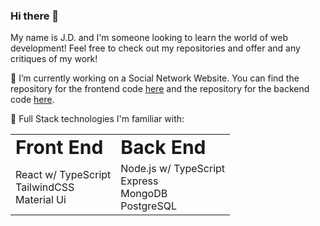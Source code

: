 ### Hi there 👋

<!--
**jdplumst/jdplumst** is a ✨ _special_ ✨ repository because its `README.md` (this file) appears on your GitHub profile.

Here are some ideas to get you started:

- 🔭 I’m currently working on ...
- 🌱 I’m currently learning ...
- 👯 I’m looking to collaborate on ...
- 🤔 I’m looking for help with ...
- 💬 Ask me about ...
- 📫 How to reach me: ...
- 😄 Pronouns: ...
- ⚡ Fun fact: ...
-->

My name is J.D. and I'm someone looking to learn the world of web development! Feel free to check out my repositories and offer and any critiques of my work!

🔭 I’m currently working on a Social Network Website. You can find the repository for the frontend code [here](https://github.com/jdplumst/social-network-frontend) and the repository for the backend code [here](https://github.com/jdplumst/social-network-backend).

🌱 Full Stack technologies I'm familiar with:

<div align="center">
<table border="0">
 <tr>
    <td><b style="font-size:30px">Front End</b></td>
    <td><b style="font-size:30px">Back End</b></td>
 </tr>
 <tr>
    <td>
      React w/ TypeScript <br />
      TailwindCSS <br />
      Material Ui
    </td>
    <td>
      Node.js w/ TypeScript <br />
      Express <br />
      MongoDB <br />
      PostgreSQL
    </td>
 </tr>
</table>
</div>
